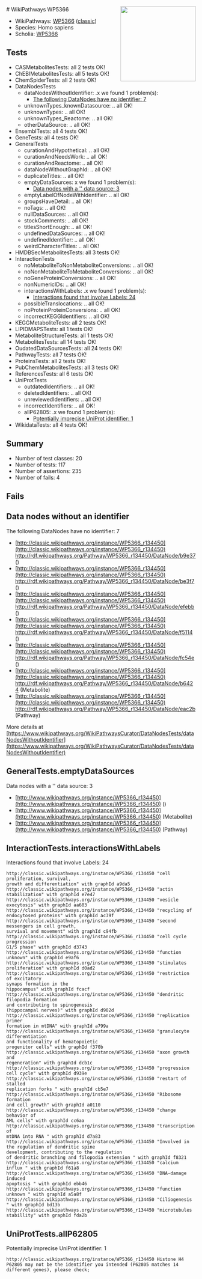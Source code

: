 <img style="float: right; width: 200px" src="https://upload.wikimedia.org/wikipedia/commons/thumb/8/83/Wplogo_with_text_500.png/640px-Wplogo_with_text_500.png" />
# WikiPathways WP5366

* WikiPathways: [WP5366](https://wikipathways.org/pathways/WP5366) ([classic](https://classic.wikipathways.org/instance/WP5366))
* Species: Homo sapiens
* Scholia: [WP5366](https://scholia.toolforge.org/wikipathways/WP5366)
## Tests
* CASMetabolitesTests: all 2 tests OK!
* ChEBIMetabolitesTests: all 5 tests OK!
* ChemSpiderTests: all 2 tests OK!
* DataNodesTests
    * dataNodesWithoutIdentifier: .x we found 1 problem(s):
        * [The following DataNodes have no identifier: 7](#d2d32fa6)
    * unknownTypes_knownDatasource: .. all OK!
    * unknownTypes: .. all OK!
    * unknownTypes_Reactome: .. all OK!
    * otherDataSource: .. all OK!
* EnsemblTests: all 4 tests OK!
* GeneTests: all 4 tests OK!
* GeneralTests
    * curationAndHypothetical: .. all OK!
    * curationAndNeedsWork: .. all OK!
    * curationAndReactome: .. all OK!
    * dataNodeWithoutGraphId: .. all OK!
    * duplicateTitles: .. all OK!
    * emptyDataSources: x we found 1 problem(s):
        * [Data nodes with a '' data source: 3](#3d121fce)
    * emptyLabelOfNodeWithIdentifier: .. all OK!
    * groupsHaveDetail: .. all OK!
    * noTags: .. all OK!
    * nullDataSources: .. all OK!
    * stockComments: .. all OK!
    * titlesShortEnough: .. all OK!
    * undefinedDataSources: .. all OK!
    * undefinedIdentifier: .. all OK!
    * weirdCharacterTitles: .. all OK!
* HMDBSecMetabolitesTests: all 3 tests OK!
* InteractionTests
    * noMetaboliteToNonMetaboliteConversions: .. all OK!
    * noNonMetaboliteToMetaboliteConversions: .. all OK!
    * noGeneProteinConversions: .. all OK!
    * nonNumericIDs: .. all OK!
    * interactionsWithLabels: .x we found 1 problem(s):
        * [Interactions found that involve Labels: 24](#fe97a8db)
    * possibleTranslocations: .. all OK!
    * noProteinProteinConversions: .. all OK!
    * incorrectKEGGIdentifiers: .. all OK!
* KEGGMetaboliteTests: all 2 tests OK!
* LIPIDMAPSTests: all 1 tests OK!
* MetaboliteStructureTests: all 1 tests OK!
* MetabolitesTests: all 14 tests OK!
* OudatedDataSourcesTests: all 24 tests OK!
* PathwayTests: all 7 tests OK!
* ProteinsTests: all 2 tests OK!
* PubChemMetabolitesTests: all 3 tests OK!
* ReferencesTests: all 6 tests OK!
* UniProtTests
    * outdatedIdentifiers: .. all OK!
    * deletedIdentifiers: .. all OK!
    * unreviewedIdentifiers: .. all OK!
    * incorrectIdentifiers: .. all OK!
    * allP62805: .x we found 1 problem(s):
        * [Potentially imprecise UniProt identifier: 1](#5bee1cf3)
* WikidataTests: all 4 tests OK!


## Summary

* Number of test classes: 20
* Number of tests: 117
* Number of assertions: 235
* Number of fails: 4

## Fails

<a name="d2d32fa6" />

## Data nodes without an identifier

The following DataNodes have no identifier: 7

* [http://classic.wikipathways.org/instance/WP5366_r134450](http://classic.wikipathways.org/instance/WP5366_r134450) http://rdf.wikipathways.org/Pathway/WP5366_r134450/DataNode/b9e37 ()
* [http://classic.wikipathways.org/instance/WP5366_r134450](http://classic.wikipathways.org/instance/WP5366_r134450) http://rdf.wikipathways.org/Pathway/WP5366_r134450/DataNode/be3f7 ()
* [http://classic.wikipathways.org/instance/WP5366_r134450](http://classic.wikipathways.org/instance/WP5366_r134450) http://rdf.wikipathways.org/Pathway/WP5366_r134450/DataNode/efebb ()
* [http://classic.wikipathways.org/instance/WP5366_r134450](http://classic.wikipathways.org/instance/WP5366_r134450) http://rdf.wikipathways.org/Pathway/WP5366_r134450/DataNode/f5114 ()
* [http://classic.wikipathways.org/instance/WP5366_r134450](http://classic.wikipathways.org/instance/WP5366_r134450) http://rdf.wikipathways.org/Pathway/WP5366_r134450/DataNode/fc54e ()
* [http://classic.wikipathways.org/instance/WP5366_r134450](http://classic.wikipathways.org/instance/WP5366_r134450) http://rdf.wikipathways.org/Pathway/WP5366_r134450/DataNode/b6424 (Metabolite)
* [http://classic.wikipathways.org/instance/WP5366_r134450](http://classic.wikipathways.org/instance/WP5366_r134450) http://rdf.wikipathways.org/Pathway/WP5366_r134450/DataNode/eac2b (Pathway)


More details at [https://www.wikipathways.org/WikiPathwaysCurator/DataNodesTests/dataNodesWithoutIdentifier](https://www.wikipathways.org/WikiPathwaysCurator/DataNodesTests/dataNodesWithoutIdentifier)

<a name="3d121fce" />

## GeneralTests.emptyDataSources

Data nodes with a '' data source: 3

* [http://www.wikipathways.org/instance/WP5366_r134450](http://www.wikipathways.org/instance/WP5366_r134450) ()
* [http://www.wikipathways.org/instance/WP5366_r134450](http://www.wikipathways.org/instance/WP5366_r134450) (Metabolite)
* [http://www.wikipathways.org/instance/WP5366_r134450](http://www.wikipathways.org/instance/WP5366_r134450) (Pathway)


<a name="fe97a8db" />

## InteractionTests.interactionsWithLabels

Interactions found that involve Labels: 24
```
http://classic.wikipathways.org/instance/WP5366_r134450 "cell proliferation, survival, 
growth and differentiation" with graphId a9da5
http://classic.wikipathways.org/instance/WP5366_r134450 "actin stabilization" with graphId e7e47
http://classic.wikipathways.org/instance/WP5366_r134450 "vesicle exocytosis" with graphId aa603
http://classic.wikipathways.org/instance/WP5366_r134450 "recycling of 
endocytosed proteins" with graphId ac39f
http://classic.wikipathways.org/instance/WP5366_r134450 "second messengers in cell growth, 
survival and movement" with graphId c94fb
http://classic.wikipathways.org/instance/WP5366_r134450 "cell cycle progression
G1/S phase" with graphId d3743
http://classic.wikipathways.org/instance/WP5366_r134450 "function unknown" with graphId e9af6
http://classic.wikipathways.org/instance/WP5366_r134450 "stimulates proliferation" with graphId d0ad2
http://classic.wikipathways.org/instance/WP5366_r134450 "restriction of excitatory 
synaps formation in the 
hippocampus" with graphId fcacf
http://classic.wikipathways.org/instance/WP5366_r134450 "dendritic filopodia formation 
and contributing to spinogenesis
(hippocampal nerves)" with graphId d902d
http://classic.wikipathways.org/instance/WP5366_r134450 "replication primer 
formation in mtDNA" with graphId a799a
http://classic.wikipathways.org/instance/WP5366_r134450 "granulocyte differentiation 
and functionality of hematopoietic 
progenitor cells" with graphId f370b
http://classic.wikipathways.org/instance/WP5366_r134450 "axon growth and
regeneration" with graphId dcb1c
http://classic.wikipathways.org/instance/WP5366_r134450 "progression
cell cycle" with graphId d939e
http://classic.wikipathways.org/instance/WP5366_r134450 "restart of stalled 
replication forks " with graphId cb5e7
http://classic.wikipathways.org/instance/WP5366_r134450 "Ribosome formation
and cell growth" with graphId a0110
http://classic.wikipathways.org/instance/WP5366_r134450 "change behavior of
AML cells" with graphId cc6aa
http://classic.wikipathways.org/instance/WP5366_r134450 "transcription of 
mtDNA into RNA " with graphId d7a83
http://classic.wikipathways.org/instance/WP5366_r134450 "Involved in the regulation of dendritic spine 
development, contributing to the regulation 
of dendritic branching and filopodia extension " with graphId f8321
http://classic.wikipathways.org/instance/WP5366_r134450 "calcium influx " with graphId f61a8
http://classic.wikipathways.org/instance/WP5366_r134450 "DNA-damage induced
apoptosis " with graphId ebb46
http://classic.wikipathways.org/instance/WP5366_r134450 "function 
unknown " with graphId a5a8f
http://classic.wikipathways.org/instance/WP5366_r134450 "Ciliogenesis " with graphId bd13b
http://classic.wikipathways.org/instance/WP5366_r134450 "microtubules stabillity" with graphId fda2b
```

<a name="5bee1cf3" />

## UniProtTests.allP62805

Potentially imprecise UniProt identifier: 1
```
http://classic.wikipathways.org/instance/WP5366_r134450 Histone H4 P62805 may not be the identifier you intended (P62805 matches 14 different genes), please check; 
```

